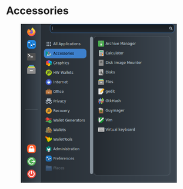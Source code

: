 # Accessories

<figure><img src="../../.gitbook/assets/accessories.png" alt=""><figcaption></figcaption></figure>

